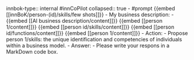 innbok-type:: internal
#innCoPilot
collapsed:: true
	- #prompt {{embed [[innBoK/person-(id)/skills/few shots]]}}
		- My business description:
		- {{embed [[AI business description/content]]}} {{embed [[person 1/content]]}} {{embed [[person id/skills/content]]}} {{embed [[person id/functions/content]]}} {{embed [[person 1/content]]}}
		- Action:
		- Propose person 1/skills: the unique identification and competencies of individuals within a business model.
		- Answer:
		- Please write your respons in a MarkDown code box.




